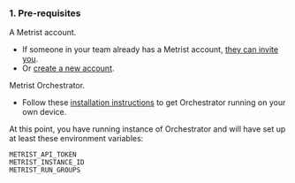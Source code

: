 ### 1. Pre-requisites

A Metrist account.
- If someone in your team already has a Metrist account, [they can invite you](/guides/web-app-invites).
- Or [create a new account](https://app.metrist.io/login/signup).

Metrist Orchestrator.
- Follow these [installation instructions](/guides/orchestrator-installation) to get Orchestrator running on your own device.

At this point, you have running instance of Orchestrator and will have set up at least these environment variables:

```
METRIST_API_TOKEN
METRIST_INSTANCE_ID
METRIST_RUN_GROUPS
```
